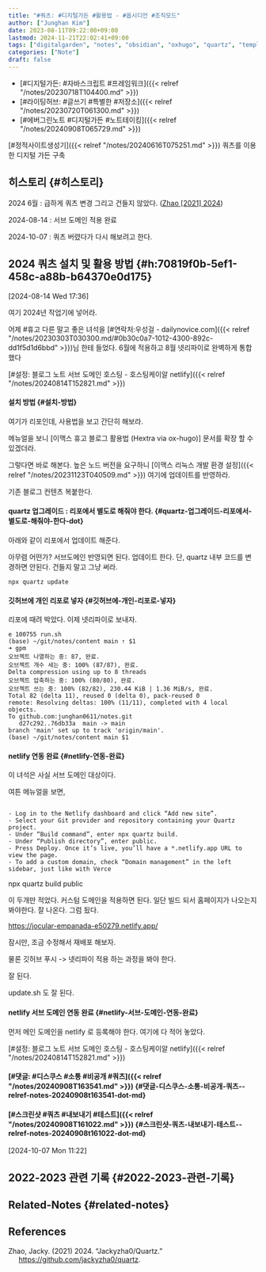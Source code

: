 ```yaml
---
title: "#쿼츠: #디지털가든 #활용법 - #옵시디언 #조직모드"
author: ["Junghan Kim"]
date: 2023-08-11T09:22:00+09:00
lastmod: 2024-11-21T22:02:41+09:00
tags: ["digitalgarden", "notes", "obsidian", "oxhugo", "quartz", "template"]
categories: ["Note"]
draft: false
---
```


-   [#디지털가든: #자바스크립트 #프레임워크]({{< relref "/notes/20230718T104400.md" >}})
-   [#라이팅허브: #글쓰기 #특별한 #저장소]({{< relref "/notes/20230720T061300.md" >}})
-   [#에버그린노트 #디지털가든 #노트테이킹]({{< relref "/notes/20240908T065729.md" >}})

[#정적사이트생성기]({{< relref "/notes/20240616T075251.md" >}}) 쿼츠를 이용한 디지털 가든 구축


## 히스토리 {#히스토리}

2024 6월
: 급하게 쿼츠 변경 그리고 건들지 않았다. (<a href="#citeproc_bib_item_1">Zhao [2021] 2024</a>)

2024-08-14
: 서브 도메인 적용 완료

2024-10-07
: 쿼츠 버렸다가 다시 해보려고 한다.


## 2024 쿼츠 설치 및 활용 방법 {#h:70819f0b-5ef1-458c-a88b-b64370e0d175}

<span class="timestamp-wrapper"><span class="timestamp">[2024-08-14 Wed 17:36]</span></span>

여기 2024년 작업기에 넣어라.

어제 #휴고 다른 말고 좋은 녀석을 [#연락처:우성걸 - dailynovice.com]({{< relref "/notes/20230303T030300.md/#0b30c0a7-1012-4300-892c-dd1f5d1d6bbd" >}})님 한테 들었다. 6월에 적용하고 8월 넷리파이로 완벽하게 통합했다

[#설정: 블로그 노트 서브 도메인 호스팅 - 호스팅케이알 netlify]({{< relref "/notes/20240814T152821.md" >}})


#### 설치 방법 {#설치-방법}

여기가 리포인데, 사용법을 보고 간단히 해보라.

메뉴얼을 보니 [이맥스 휴고 블로그 활용법 (Hextra via ox-hugo)] 문서를 확장 할 수 있겠더라.

그렇다면 바로 해본다. 높은 노드 버전을 요구하니 [이맥스 리눅스 개발 환경 설정]({{< relref "/notes/20231123T040509.md" >}}) 여기에 업데이트를 반영하라.

기존 블로그 컨텐츠 복붙한다.


#### quartz 업그레이드 : 리포에서 별도로 해줘야 한다. {#quartz-업그레이드-리포에서-별도로-해줘야-한다-dot}

아래와 같이 리포에서 업데이트 해준다.

아무렴 어떤가? 서브도메인 반영되면 된다. 업데이트 한다. 단, quartz 내부 코드를 변경하면 안된다. 건들지 말고 그냥 써라.

```text
npx quartz update
```


#### 깃허브에 개인 리포로 넣자 {#깃허브에-개인-리포로-넣자}

리포에 때려 박았다. 이제 넷리파이로 보내자.

```text
e 100755 run.sh
(base) ~/git/notes/content main ⇡ $1
➜ gpm
오브젝트 나열하는 중: 87, 완료.
오브젝트 개수 세는 중: 100% (87/87), 완료.
Delta compression using up to 8 threads
오브젝트 압축하는 중: 100% (80/80), 완료.
오브젝트 쓰는 중: 100% (82/82), 230.44 KiB | 1.36 MiB/s, 완료.
Total 82 (delta 11), reused 0 (delta 0), pack-reused 0
remote: Resolving deltas: 100% (11/11), completed with 4 local objects.
To github.com:junghan0611/notes.git
   d27c292..76db33a  main -> main
branch 'main' set up to track 'origin/main'.
(base) ~/git/notes/content main $1
```


#### netlify 연동 완료 {#netlify-연동-완료}

이 녀석은 사실 서브 도메인 대상이다.

여튼 메뉴얼을 보면,

```text

- Log in to the Netlify dashboard and click “Add new site”.
- Select your Git provider and repository containing your Quartz project.
- Under “Build command”, enter npx quartz build.
- Under “Publish directory”, enter public.
- Press Deploy. Once it’s live, you’ll have a *.netlify.app URL to view the page.
- To add a custom domain, check “Domain management” in the left sidebar, just like with Verce

```

npx quartz build public

이 두개만 적었다. 커스텀 도메인을 적용하면 된다. 일단 빌드 되서 홈페이지가 나오는지 봐야한다. 잘 나온다. 그럼 됬다.

<https://jocular-empanada-e50279.netlify.app/>

잠시만, 조금 수정해서 재배포 해보자.

물론 깃허브 푸시 -&gt; 넷리파이 적용 하는 과정을 봐야 한다.

잘 된다.

update.sh 도 잘 된다.


#### netlify 서브 도메인 연동 완료 {#netlify-서브-도메인-연동-완료}

먼저 메인 도메인을 netlify 로 등록해야 한다. 여기에 다 적어 놓았다.

[#설정: 블로그 노트 서브 도메인 호스팅 - 호스팅케이알 netlify]({{< relref "/notes/20240814T152821.md" >}})


#### [#댓글: #디스쿠스 #소통 #비공개 #쿼츠]({{< relref "/notes/20240908T163541.md" >}}) {#댓글-디스쿠스-소통-비공개-쿼츠--relref-notes-20240908t163541-dot-md}


#### [#스크린샷 #쿼츠 #내보내기 #테스트]({{< relref "/notes/20240908T161022.md" >}}) {#스크린샷-쿼츠-내보내기-테스트--relref-notes-20240908t161022-dot-md}

<span class="timestamp-wrapper"><span class="timestamp">[2024-10-07 Mon 11:22]</span></span>


## 2022-2023 관련 기록 {#2022-2023-관련-기록}


## Related-Notes {#related-notes}

## References

<style>.csl-entry{text-indent: -1.5em; margin-left: 1.5em;}</style><div class="csl-bib-body">
  <div class="csl-entry"><a id="citeproc_bib_item_1"></a>Zhao, Jacky. (2021) 2024. “Jackyzha0/Quartz.” <a href="https://github.com/jackyzha0/quartz">https://github.com/jackyzha0/quartz</a>.</div>
</div>
